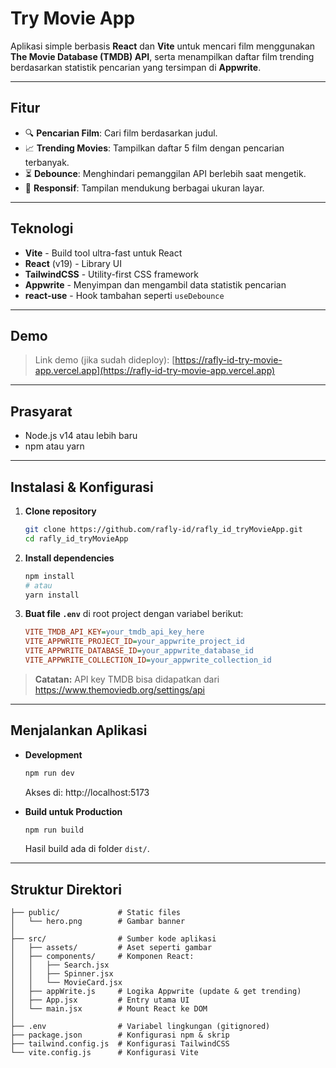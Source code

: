 # Try Movie App

Aplikasi simple berbasis **React** dan **Vite** untuk mencari film menggunakan **The Movie Database (TMDB) API**, serta menampilkan daftar film trending berdasarkan statistik pencarian yang tersimpan di **Appwrite**.

---

## Fitur

- 🔍 **Pencarian Film**: Cari film berdasarkan judul.
- 📈 **Trending Movies**: Tampilkan daftar 5 film dengan pencarian terbanyak.
- ⏳ **Debounce**: Menghindari pemanggilan API berlebih saat mengetik.
- 🚀 **Responsif**: Tampilan mendukung berbagai ukuran layar.

---

## Teknologi

- **Vite** - Build tool ultra-fast untuk React
- **React** (v19) - Library UI
- **TailwindCSS** - Utility-first CSS framework
- **Appwrite** - Menyimpan dan mengambil data statistik pencarian
- **react-use** - Hook tambahan seperti `useDebounce`

---

## Demo

> Link demo (jika sudah dideploy):
> [https://rafly-id-try-movie-app.vercel.app](https://rafly-id-try-movie-app.vercel.app)

---

## Prasyarat

- Node.js v14 atau lebih baru
- npm atau yarn

---

## Instalasi & Konfigurasi

1. **Clone repository**
   ```bash
   git clone https://github.com/rafly-id/rafly_id_tryMovieApp.git
   cd rafly_id_tryMovieApp
   ```
2. **Install dependencies**
   ```bash
   npm install
   # atau
   yarn install
   ```
3. **Buat file `.env`** di root project dengan variabel berikut:
   ```ini
   VITE_TMDB_API_KEY=your_tmdb_api_key_here
   VITE_APPWRITE_PROJECT_ID=your_appwrite_project_id
   VITE_APPWRITE_DATABASE_ID=your_appwrite_database_id
   VITE_APPWRITE_COLLECTION_ID=your_appwrite_collection_id
   ```

> **Catatan:** API key TMDB bisa didapatkan dari https://www.themoviedb.org/settings/api

---

## Menjalankan Aplikasi

- **Development**
  ```bash
  npm run dev
  ```
  Akses di: http://localhost:5173

- **Build untuk Production**
  ```bash
  npm run build
  ```
  Hasil build ada di folder `dist/`.

---

## Struktur Direktori

```
├── public/             # Static files
│   └── hero.png        # Gambar banner
│
├── src/                # Sumber kode aplikasi
│   ├── assets/         # Aset seperti gambar
│   ├── components/     # Komponen React:
│   │   ├── Search.jsx
│   │   ├── Spinner.jsx
│   │   └── MovieCard.jsx
│   ├── appWrite.js     # Logika Appwrite (update & get trending)
│   ├── App.jsx         # Entry utama UI
│   └── main.jsx        # Mount React ke DOM
│
├── .env                # Variabel lingkungan (gitignored)
├── package.json        # Konfigurasi npm & skrip
├── tailwind.config.js  # Konfigurasi TailwindCSS
└── vite.config.js      # Konfigurasi Vite
```
